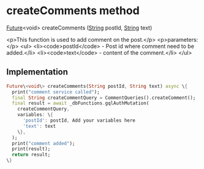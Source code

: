 


# createComments method








[Future](https:api.flutter.dev/flutter/dart-async/Future-class.html)&lt;void\> createComments
([String](https:api.flutter.dev/flutter/dart-core/String-class.html) postId, [String](https:api.flutter.dev/flutter/dart-core/String-class.html) text)





\<p\>This function is used to add comment on the post.\</p\>
\<p\>parameters:\</p\>
\<ul\>
\<li\>\<code\>postId\</code\> - Post id where comment need to be added.\</li\>
\<li\>\<code\>text\</code\> - content of the comment.\</li\>
\</ul\>



## Implementation

```dart
Future\<void\> createComments(String postId, String text) async \{
  print("comment service called");
  final String createCommentQuery = CommentQueries().createComment();
  final result = await _dbFunctions.gqlAuthMutation(
    createCommentQuery,
    variables: \{
      'postId': postId, Add your variables here
      'text': text
    \},
  );
  print("comment added");
  print(result);
  return result;
\}
```







